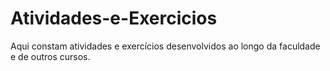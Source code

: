# Atividades-e-Exercicios
 Aqui constam atividades e exercícios desenvolvidos ao longo da faculdade e de outros cursos. 